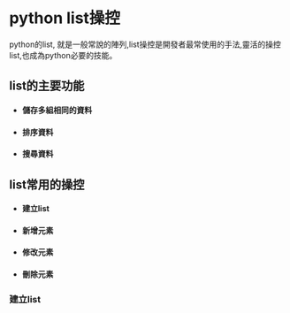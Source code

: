 # python list操控
python的list, 就是一般常說的陣列,list操控是開發者最常使用的手法,靈活的操控list,也成為python必要的技能。

## list的主要功能

 - #### 儲存多組相同的資料
 - #### 排序資料
 - #### 搜尋資料

## list常用的操控
 - #### 建立list
 - #### 新增元素
 - #### 修改元素
 - #### 刪除元素

### 建立list
